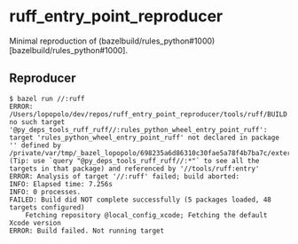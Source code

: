 # ruff_entry_point_reproducer

Minimal reproduction of (bazelbuild/rules_python#1000)[bazelbuild/rules_python#1000].

[bazelbuild/rules_python#]: https://github.com/bazelbuild/rules_python/issues/1000

## Reproducer

```console
$ bazel run //:ruff
ERROR: /Users/lopopolo/dev/repos/ruff_entry_point_reproducer/tools/ruff/BUILD.bazel:18:6: no such target '@py_deps_tools_ruff_ruff//:rules_python_wheel_entry_point_ruff': target 'rules_python_wheel_entry_point_ruff' not declared in package '' defined by /private/var/tmp/_bazel_lopopolo/698235a6d86310c30fae5a78f4b7ba7c/external/py_deps_tools_ruff_ruff/BUILD.bazel (Tip: use `query "@py_deps_tools_ruff_ruff//:*"` to see all the targets in that package) and referenced by '//tools/ruff:entry'
ERROR: Analysis of target '//:ruff' failed; build aborted:
INFO: Elapsed time: 7.256s
INFO: 0 processes.
FAILED: Build did NOT complete successfully (5 packages loaded, 48 targets configured)
    Fetching repository @local_config_xcode; Fetching the default Xcode version
ERROR: Build failed. Not running target
```
